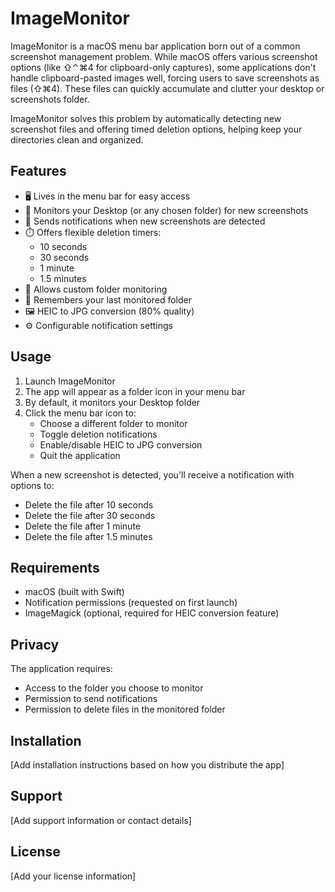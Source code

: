 # ImageMonitor

ImageMonitor is a macOS menu bar application born out of a common screenshot management problem. While macOS offers various screenshot options (like ⇧⌃⌘4 for clipboard-only captures), some applications don't handle clipboard-pasted images well, forcing users to save screenshots as files (⇧⌘4). These files can quickly accumulate and clutter your desktop or screenshots folder.

ImageMonitor solves this problem by automatically detecting new screenshot files and offering timed deletion options, helping keep your directories clean and organized.

## Features

- 🖥️ Lives in the menu bar for easy access
- 📁 Monitors your Desktop (or any chosen folder) for new screenshots
- 🔔 Sends notifications when new screenshots are detected
- ⏱️ Offers flexible deletion timers:
    - 10 seconds
    - 30 seconds
    - 1 minute
    - 1.5 minutes
- 🎯 Allows custom folder monitoring
- 💾 Remembers your last monitored folder
- 🖼️ HEIC to JPG conversion (80% quality)
- ⚙️ Configurable notification settings

## Usage

1. Launch ImageMonitor
2. The app will appear as a folder icon in your menu bar
3. By default, it monitors your Desktop folder
4. Click the menu bar icon to:
    - Choose a different folder to monitor
    - Toggle deletion notifications
    - Enable/disable HEIC to JPG conversion
    - Quit the application

When a new screenshot is detected, you'll receive a notification with options to:
- Delete the file after 10 seconds
- Delete the file after 30 seconds
- Delete the file after 1 minute
- Delete the file after 1.5 minutes

## Requirements

- macOS (built with Swift)
- Notification permissions (requested on first launch)
- ImageMagick (optional, required for HEIC conversion feature)

## Privacy

The application requires:
- Access to the folder you choose to monitor
- Permission to send notifications
- Permission to delete files in the monitored folder

## Installation

[Add installation instructions based on how you distribute the app]

## Support

[Add support information or contact details]

## License

[Add your license information]